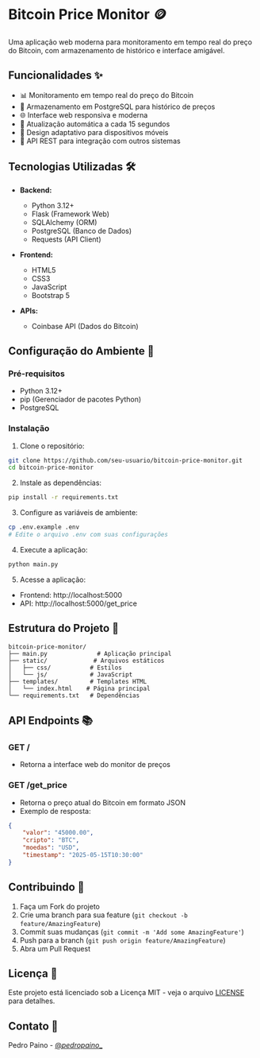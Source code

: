 # Bitcoin Price Monitor 🪙

Uma aplicação web moderna para monitoramento em tempo real do preço do Bitcoin, com armazenamento de histórico e interface amigável.

## Funcionalidades ✨

- 📊 Monitoramento em tempo real do preço do Bitcoin
- 💽 Armazenamento em PostgreSQL para histórico de preços
- 🌐 Interface web responsiva e moderna
- 🔄 Atualização automática a cada 15 segundos
- 📱 Design adaptativo para dispositivos móveis
- 🎯 API REST para integração com outros sistemas

## Tecnologias Utilizadas 🛠️

- **Backend:**
  - Python 3.12+
  - Flask (Framework Web)
  - SQLAlchemy (ORM)
  - PostgreSQL (Banco de Dados)
  - Requests (API Client)

- **Frontend:**
  - HTML5
  - CSS3
  - JavaScript
  - Bootstrap 5
  
- **APIs:**
  - Coinbase API (Dados do Bitcoin)

## Configuração do Ambiente 🚀

### Pré-requisitos

- Python 3.12+
- pip (Gerenciador de pacotes Python)
- PostgreSQL

### Instalação

1. Clone o repositório:
```bash
git clone https://github.com/seu-usuario/bitcoin-price-monitor.git
cd bitcoin-price-monitor
```

2. Instale as dependências:
```bash
pip install -r requirements.txt
```

3. Configure as variáveis de ambiente:
```bash
cp .env.example .env
# Edite o arquivo .env com suas configurações
```

4. Execute a aplicação:
```bash
python main.py
```

5. Acesse a aplicação:
- Frontend: http://localhost:5000
- API: http://localhost:5000/get_price

## Estrutura do Projeto 📁

```
bitcoin-price-monitor/
├── main.py              # Aplicação principal
├── static/             # Arquivos estáticos
│   ├── css/           # Estilos
│   └── js/            # JavaScript
├── templates/         # Templates HTML
│   └── index.html    # Página principal
└── requirements.txt   # Dependências
```

## API Endpoints 📚

### GET /
- Retorna a interface web do monitor de preços

### GET /get_price
- Retorna o preço atual do Bitcoin em formato JSON
- Exemplo de resposta:
```json
{
    "valor": "45000.00",
    "cripto": "BTC",
    "moedas": "USD",
    "timestamp": "2025-05-15T10:30:00"
}
```

## Contribuindo 🤝

1. Faça um Fork do projeto
2. Crie uma branch para sua feature (`git checkout -b feature/AmazingFeature`)
3. Commit suas mudanças (`git commit -m 'Add some AmazingFeature'`)
4. Push para a branch (`git push origin feature/AmazingFeature`)
5. Abra um Pull Request

## Licença 📝

Este projeto está licenciado sob a Licença MIT - veja o arquivo [LICENSE](LICENSE) para detalhes.

## Contato 📧

Pedro Paino - [@_pedropaino__](https://www.instagram.com/_pedropaino__/)

